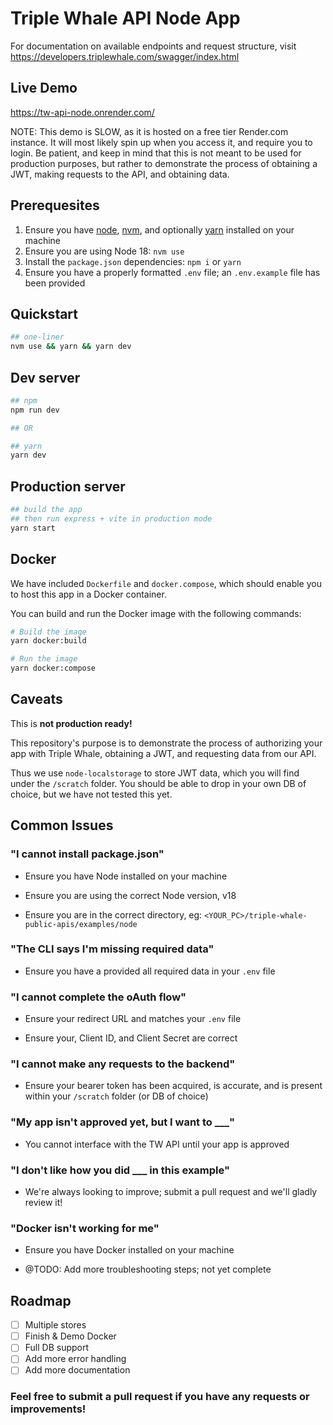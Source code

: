 # Triple Whale API Node App

For documentation on available endpoints and request structure, visit https://developers.triplewhale.com/swagger/index.html

## Live Demo

https://tw-api-node.onrender.com/

NOTE: This demo is SLOW, as it is hosted on a free tier Render.com instance. It will most likely spin up when you access it, and require you to login. Be patient, and keep in mind that this is not meant to be used for production purposes, but rather to demonstrate the process of obtaining a JWT, making requests to the API, and obtaining data.

## Prerequesites

1. Ensure you have [node](https://nodejs.org/en/download/), [nvm](https://github.com/nvm-sh/nvm), and optionally [yarn](https://yarnpkg.com/getting-started/install) installed on your machine
1. Ensure you are using Node 18: `nvm use`
1. Install the `package.json` dependencies: `npm i` or `yarn`
1. Ensure you have a properly formatted `.env` file; an `.env.example` file has been provided

## Quickstart

```bash
## one-liner
nvm use && yarn && yarn dev
```

## Dev server

```bash
## npm
npm run dev

## OR

## yarn
yarn dev
```

## Production server

```bash
## build the app
## then run express + vite in production mode
yarn start
```

## Docker

We have included `Dockerfile` and `docker.compose`, which should enable you to host this app in a Docker container.

You can build and run the Docker image with the following commands:

```bash
# Build the image
yarn docker:build

# Run the image
yarn docker:compose
```

## Caveats

This is **not production ready!**

This repository's purpose is to demonstrate the process of authorizing your app with Triple Whale, obtaining a JWT, and requesting data from our API.

Thus we use `node-localstorage` to store JWT data, which you will find under the `/scratch` folder. You should be able to drop in your own DB of choice, but we have not tested this yet.

## Common Issues

### "I cannot install package.json"

- Ensure you have Node installed on your machine

- Ensure you are using the correct Node version, v18

- Ensure you are in the correct directory, eg: `<YOUR_PC>/triple-whale-public-apis/examples/node`

### "The CLI says I'm missing required data"

- Ensure you have a provided all required data in your `.env` file

### "I cannot complete the oAuth flow"

- Ensure your redirect URL and matches your `.env` file

- Ensure your, Client ID, and Client Secret are correct

### "I cannot make any requests to the backend"

- Ensure your bearer token has been acquired, is accurate, and is present within your `/scratch` folder (or DB of choice)

### "My app isn't approved yet, but I want to ___"

- You cannot interface with the TW API until your app is approved

### "I don't like how you did ___ in this example"

- We're always looking to improve; submit a pull request and we'll gladly review it!

### "Docker isn't working for me"

- Ensure you have Docker installed on your machine

- @TODO: Add more troubleshooting steps; not yet complete

## Roadmap

- [ ] Multiple stores
- [ ] Finish & Demo Docker
- [ ] Full DB support
- [ ] Add more error handling
- [ ] Add more documentation

### Feel free to submit a pull request if you have any requests or improvements!